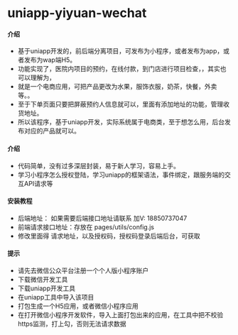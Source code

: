 # uniapp-yiyuan-wechat

#### 介绍
+ 基于uniapp开发的，前后端分离项目，可发布为小程序，或者发布为app，或者发布为wap端H5。
+ 功能实现了，医院内项目的预约，在线付款，到门店进行项目检查，，其实也可以理解为，
+ 就是一个电商应用，可把产品更改为水果，服饰衣服，奶茶，快餐，外卖等。。
+ 至于下单页面只要把屏蔽预约人信息就可以，里面有添加地址的功能，管理收货地址。
+ 所以该程序，基于uniapp开发，实际系统属于电商类，至于想怎么用，后台发布对应的产品就可以。

#### 介绍
+ 代码简单，没有过多深层封装，易于新人学习，容易上手。
+ 学习小程序怎么授权登陆，学习uniapp的框架语法，事件绑定，跟服务端的交互API请求等



#### 安装教程

+ 后端地址： 如果需要后端接口地址请联系 加V: 18850737047
+ 前端请求接口地址：存放在 pages/utils/config.js
+ 修改里面得 请求地址，以及授权码，授权码登录后端后台，可获取

#### 提示
+ 请先去微信公众平台注册一个个人版小程序账户
+ 下载微信开发工具
+ 下载uniapp开发工具
+ 在uniapp工具中导入该项目
+ 打包生成一个H5应用，或者微信小程序应用
+ 在打开微信小程序开发软件，导入上面打包出来的应用，在工具中把不校验https监测，打上勾，否则无法请求数据


